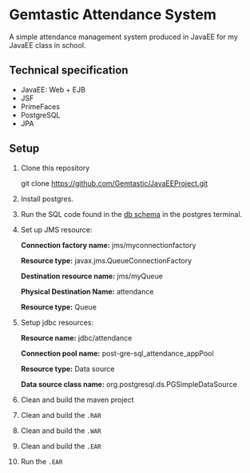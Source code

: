 # Gemtastic Attendance System
A simple attendance management system produced in JavaEE for my JavaEE class in school.

## Technical specification

- JavaEE: Web + EJB
- JSF
- PrimeFaces
- PostgreSQL
- JPA

## Setup

1. Clone this repository

    git clone https://github.com/Gemtastic/JavaEEProject.git

2. Install postgres.
3. Run the SQL code found in the [db schema](https://github.com/Gemtastic/JavaEEProject/blob/master/AttendanceSystem-ejb/src/main/resources/other/dbschema.txt) in the postgres terminal.
4. Set up JMS resource:

    **Connection factory name:** jms/myconnectionfactory
    
    **Resource type:** javax.jms.QueueConnectionFactory
    
    **Destination resource name:** jms/myQueue
    
    **Physical Destination Name:** attendance
    
    **Resource type:** Queue

5. Setup jdbc resources:

    **Resource name:** jdbc/attendance
    
    **Connection pool name:** post-gre-sql_attendance_appPool
    
    **Resource type:** Data source
    
    **Data source class name:** org.postgresql.ds.PGSimpleDataSource
    
6. Clean and build the maven project
7. Clean and build the `.RAR`
8. Clean and build the `.WAR`
9. Clean and build the `.EAR`
10. Run the `.EAR`
